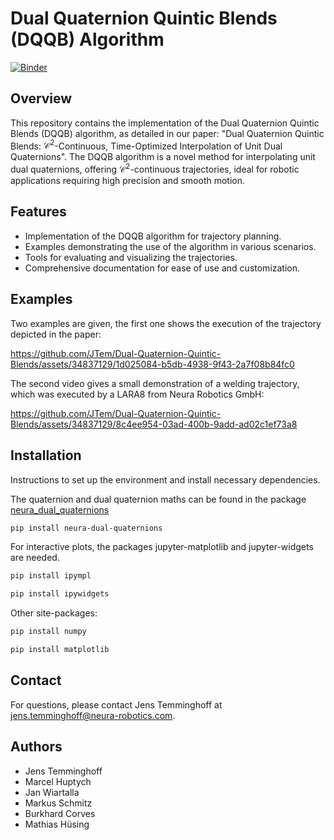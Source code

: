 # Dual Quaternion Quintic Blends (DQQB) Algorithm

[![Binder](https://mybinder.org/badge_logo.svg)](https://mybinder.org/v2/gh/JTem/Dual-Quaternion-Quintic-Blends/main?labpath=interpolator_example.ipynb)

## Overview
This repository contains the implementation of the Dual Quaternion Quintic Blends (DQQB) algorithm, as detailed in our paper: "Dual Quaternion Quintic Blends: $\mathcal{C}^2$-Continuous, Time-Optimized Interpolation of Unit Dual Quaternions". The DQQB algorithm is a novel method for interpolating unit dual quaternions, offering $\mathcal{C}^2$-continuous trajectories, ideal for robotic applications requiring high precision and smooth motion.




## Features
- Implementation of the DQQB algorithm for trajectory planning.
- Examples demonstrating the use of the algorithm in various scenarios.
- Tools for evaluating and visualizing the trajectories.
- Comprehensive documentation for ease of use and customization.

## Examples
Two examples are given, 
the first one shows the execution of the trajectory depicted in the paper:



https://github.com/JTem/Dual-Quaternion-Quintic-Blends/assets/34837129/1d025084-b5db-4938-9f43-2a7f08b84fc0




The second video gives a small demonstration of a welding trajectory, which was executed by a LARA8 from Neura Robotics GmbH:


https://github.com/JTem/Dual-Quaternion-Quintic-Blends/assets/34837129/8c4ee954-03ad-400b-9add-ad02c1ef73a8


## Installation
Instructions to set up the environment and install necessary dependencies.

The quaternion and dual quaternion maths can be found in the package [neura_dual_quaternions](https://github.com/JTem/neura_dual_quaternions)

```bash
pip install neura-dual-quaternions
```

For interactive plots, the packages jupyter-matplotlib and jupyter-widgets are needed.

```bash
pip install ipympl
```

```bash
pip install ipywidgets
```

Other site-packages:

```bash
pip install numpy
```

```bash
pip install matplotlib
```

## Contact

For questions, please contact Jens Temminghoff at jens.temminghoff@neura-robotics.com.

## Authors

- Jens Temminghoff
- Marcel Huptych
- Jan Wiartalla
- Markus Schmitz
- Burkhard Corves
- Mathias Hüsing



